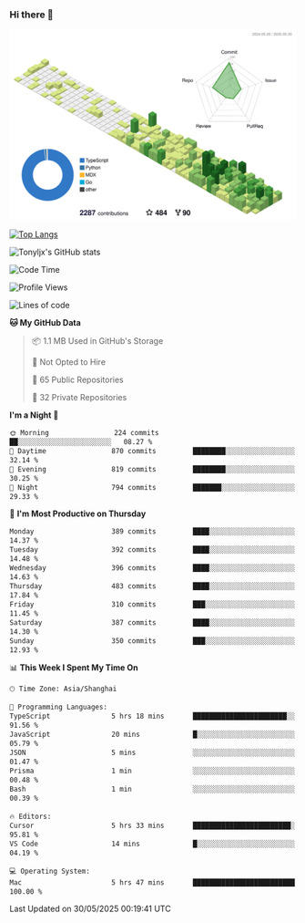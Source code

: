 ### Hi there 👋

![](./profile-3d-contrib/profile-green-animate.svg)

 

[![Top Langs](https://github-readme-stats.vercel.app/api/top-langs/?username=tonyljx)](https://github.com/anuraghazra/github-readme-stats)

![Tonyljx's GitHub stats](https://github-readme-stats.vercel.app/api?username=tonyljx&theme=default&show_icons=true)

 

<!--START_SECTION:waka-->
![Code Time](http://img.shields.io/badge/Code%20Time-1%2C325%20hrs%2058%20mins-blue)

![Profile Views](http://img.shields.io/badge/Profile%20Views-0-blue)

![Lines of code](https://img.shields.io/badge/From%20Hello%20World%20I%27ve%20Written-1.4%20million%20lines%20of%20code-blue)

**🐱 My GitHub Data** 

> 📦 1.1 MB Used in GitHub's Storage 
 > 
> 🚫 Not Opted to Hire
 > 
> 📜 65 Public Repositories 
 > 
> 🔑 32 Private Repositories 
 > 
**I'm a Night 🦉** 

```text
🌞 Morning                224 commits         ██░░░░░░░░░░░░░░░░░░░░░░░   08.27 % 
🌆 Daytime                870 commits         ████████░░░░░░░░░░░░░░░░░   32.14 % 
🌃 Evening                819 commits         ████████░░░░░░░░░░░░░░░░░   30.25 % 
🌙 Night                  794 commits         ███████░░░░░░░░░░░░░░░░░░   29.33 % 
```
📅 **I'm Most Productive on Thursday** 

```text
Monday                   389 commits         ████░░░░░░░░░░░░░░░░░░░░░   14.37 % 
Tuesday                  392 commits         ████░░░░░░░░░░░░░░░░░░░░░   14.48 % 
Wednesday                396 commits         ████░░░░░░░░░░░░░░░░░░░░░   14.63 % 
Thursday                 483 commits         ████░░░░░░░░░░░░░░░░░░░░░   17.84 % 
Friday                   310 commits         ███░░░░░░░░░░░░░░░░░░░░░░   11.45 % 
Saturday                 387 commits         ████░░░░░░░░░░░░░░░░░░░░░   14.30 % 
Sunday                   350 commits         ███░░░░░░░░░░░░░░░░░░░░░░   12.93 % 
```


📊 **This Week I Spent My Time On** 

```text
🕑︎ Time Zone: Asia/Shanghai

💬 Programming Languages: 
TypeScript               5 hrs 18 mins       ███████████████████████░░   91.56 % 
JavaScript               20 mins             █░░░░░░░░░░░░░░░░░░░░░░░░   05.79 % 
JSON                     5 mins              ░░░░░░░░░░░░░░░░░░░░░░░░░   01.47 % 
Prisma                   1 min               ░░░░░░░░░░░░░░░░░░░░░░░░░   00.48 % 
Bash                     1 min               ░░░░░░░░░░░░░░░░░░░░░░░░░   00.39 % 

🔥 Editors: 
Cursor                   5 hrs 33 mins       ████████████████████████░   95.81 % 
VS Code                  14 mins             █░░░░░░░░░░░░░░░░░░░░░░░░   04.19 % 

💻 Operating System: 
Mac                      5 hrs 47 mins       █████████████████████████   100.00 % 
```


 Last Updated on 30/05/2025 00:19:41 UTC
<!--END_SECTION:waka-->
